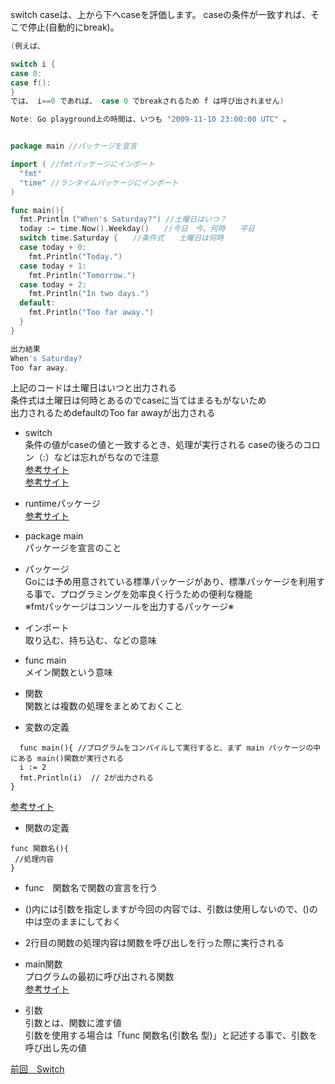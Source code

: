 switch caseは、上から下へcaseを評価します。 caseの条件が一致すれば、そこで停止(自動的にbreak)。

```go
(例えば、

switch i {
case 0:
case f():
}
では、 i==0 であれば、 case 0 でbreakされるため f は呼び出されません)

Note: Go playground上の時間は、いつも "2009-11-10 23:00:00 UTC" 。
```

```go

package main //パッケージを宣言

import ( //fmtパッケージにインポート 
  "fmt" 
  "time" //ランタイムパッケージにインポート
)

func main(){
  fmt.Println（"When's Saturday?") //土曜日はいつ？
  today := time.Now().Weekday()　　//今日　今、何時　　平日
  switch time.Saturday {　　//条件式　　土曜日は何時 
  case today + 0:
    fmt.Println("Today.")
  case today + 1:
    fmt.Println("Tomorrow.")
  case today + 2:
    fmt.Println("In two days.")
  default:
    fmt.Println("Too far away.")
  }
}

出力結果
When's Saturday?　　
Too far away.

```

上記のコードは土曜日はいつと出力される<br>
条件式は土曜日は何時とあるのでcaseに当てはまるもがないため<br>
出力されるためdefaultのToo far awayが出力される<br>

- switch<br>
条件の値がcaseの値と一致するとき、処理が実行される
caseの後ろのコロン（:）などは忘れがちなので注意<br>
<a href="https://y-hiroyuki.xyz/go/conditional-branch/switch">参考サイト</a><br>
<a href="https://golang.keicode.com/basics/go-statement-switch.php">参考サイト</a><br>

- runtimeパッケージ<br>
<a href="https://wa3.i-3-i.info/word13467.html">参考サイト</a><br>

- package main<br>
 パッケージを宣言のこと<br>
 
- パッケージ<br>
 Goには予め用意されている標準パッケージがあり、標準パッケージを利用する事で、プログラミングを効率良く行うための便利な機能<br>
 ※fmtパッケージはコンソールを出力するパッケージ※<br>
  
- インポート　<br>
取り込む、持ち込む、などの意味<br>
 
- func main<br>
 メイン関数という意味<br>
    
- 関数<br>
関数とは複数の処理をまとめておくこと<br>

- 変数の定義
```
  func main(){ //プログラムをコンパイルして実行すると、まず main パッケージの中にある main()関数が実行される
  i := 2
  fmt.Println(i)  // 2が出力される
}
```
<a href="https://y-hiroyuki.xyz/go/variable/what-is-variable">参考サイト</a>


- 関数の定義
```
func 関数名(){
 //処理内容
}
```
- func　関数名で関数の宣言を行う<br>
- ()内には引数を指定しますが今回の内容では、引数は使用しないので、()の中は空のままにしておく<br>
- 2行目の関数の処理内容は関数を呼び出しを行った際に実行される<br>

- main関数<br>
プログラムの最初に呼び出される関数<br>
<a href="https://zenn.dev/kubo_programmer/articles/990891ff3a43c5">参考サイト</a>

- 引数<br>
引数とは、関数に渡す値<br>
引数を使用する場合は「func 関数名(引数名 型)」と記述する事で、引数を呼び出し先の値<br>

<a href="https://github.com/morimotoyuuki111/Go3/edit/main/Switch.md">前回　Switch</a>
